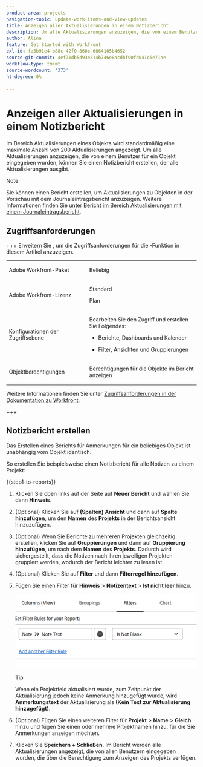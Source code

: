 ```yaml
---
product-area: projects
navigation-topic: update-work-items-and-view-updates
title: Anzeigen aller Aktualisierungen in einem Notizbericht
description: Um alle Aktualisierungen anzuzeigen, die von einem Benutzer für ein Objekt eingegeben wurden, können Sie einen Notizbericht erstellen, der alle Aktualisierungen ausgibt.
author: Alina
feature: Get Started with Workfront
exl-id: fa5b91e4-b88c-42f0-860c-6864105b4652
source-git-commit: 4ef71db5d93e314b746e8acdbf90fd041c6e71ae
workflow-type: tm+mt
source-wordcount: '373'
ht-degree: 0%

---
```


# Anzeigen aller Aktualisierungen in einem Notizbericht

<!-- Audited: 10/2025 -->

<!--
<p data-mc-conditions="QuicksilverOrClassic.Draft mode">(NOTE: Alina: ***This is a report and it is in the Getting Started/ Updates section because I think it makes more sense to be in this area, where people want to view updates. - added this to this section from Reporting on 7/3/2018 ) </p>
-->

Im Bereich Aktualisierungen eines Objekts wird standardmäßig eine maximale Anzahl von 200 Aktualisierungen angezeigt. Um alle Aktualisierungen anzuzeigen, die von einem Benutzer für ein Objekt eingegeben wurden, können Sie einen Notizbericht erstellen, der alle Aktualisierungen ausgibt.

>[!NOTE]
>
>Sie können einen Bericht erstellen, um Aktualisierungen zu Objekten in der Vorschau mit dem Journaleintragsbericht anzuzeigen. Weitere Informationen finden Sie unter [Bericht im Bereich Aktualisierungen mit einem Journaleintragsbericht](../../reports-and-dashboards/reports/creating-and-managing-reports/create-journal-entry-report.md).

## Zugriffsanforderungen

+++ Erweitern Sie , um die Zugriffsanforderungen für die -Funktion in diesem Artikel anzuzeigen.

<table style="table-layout:auto"> 
 <col> 
 </col> 
 <col> 
 </col> 
 <tbody> 
  <tr> 
   <td role="rowheader">Adobe Workfront-Paket</td> 
   <td> <p>Beliebig</p> </td> 
  </tr> 
  <tr> 
   <td role="rowheader">Adobe Workfront-Lizenz</td> 
   <td> <p>Standard</p>
   <p>Plan</p> </td> 
  </tr> 
  <tr> 
   <td role="rowheader">Konfigurationen der Zugriffsebene</td> 
   <td> <p>Bearbeiten Sie den Zugriff und erstellen Sie Folgendes:</p> 
    <ul> 
     <li> <p>Berichte, Dashboards und Kalender</p> </li> 
     <li> <p>Filter, Ansichten und Gruppierungen</p> </li> 
    </ul> </td> 
  </tr> 
  <tr> 
   <td role="rowheader">Objektberechtigungen</td> 
   <td> <p>Berechtigungen für die Objekte im Bericht anzeigen</p>
   </td> 
  </tr> 
 </tbody> 
</table>

Weitere Informationen finden Sie unter [Zugriffsanforderungen in der Dokumentation zu Workfront](/help/quicksilver/administration-and-setup/add-users/access-levels-and-object-permissions/access-level-requirements-in-documentation.md).

+++

<!--Old:
<table style="table-layout:auto"> 
 <col> 
 </col> 
 <col> 
 </col> 
 <tbody> 
  <tr> 
   <td role="rowheader">Adobe Workfront plan</td> 
   <td> <p>Any</p> </td> 
  </tr> 
  <tr> 
   <td role="rowheader">Adobe Workfront license</td> 
   <td> <p>New: Standard </p>
   <p>Current: Plan</p> </td> 
  </tr> 
  <tr> 
   <td role="rowheader">Access level configurations</td> 
   <td> <p>Edit access to:</p> 
    <ul> 
     <li> <p>Create Reports, Dashboards, and Calendars</p> </li> 
     <li> <p>Create Filters, Views, and Groupings</p> </li> 
    </ul> </td> 
  </tr> 
  <tr> 
   <td role="rowheader">Object permissions</td> 
   <td> <p>View</p>
    <p>Note: If you do not have View permission or higher to an object, information for that object doesn't display in the report.</p>  </td> 
  </tr> 
 </tbody> 
</table>-->

## Notizbericht erstellen

Das Erstellen eines Berichts für Anmerkungen für ein beliebiges Objekt ist unabhängig vom Objekt identisch.

So erstellen Sie beispielsweise einen Notizbericht für alle Notizen zu einem Projekt:

{{step1-to-reports}}

1. Klicken Sie oben links auf der Seite auf **Neuer Bericht** und wählen Sie dann **Hinweis**.

1. (Optional) Klicken Sie auf **(Spalten) Ansicht** und dann auf **Spalte hinzufügen**, um den **Namen** des **Projekts** in der Berichtsansicht hinzuzufügen. 

1. (Optional) Wenn Sie Berichte zu mehreren Projekten gleichzeitig erstellen, klicken Sie auf **Gruppierungen** und dann auf **Gruppierung hinzufügen**, um nach dem **Namen** des **Projekts**. Dadurch wird sichergestellt, dass die Notizen nach ihren jeweiligen Projekten gruppiert werden, wodurch der Bericht leichter zu lesen ist. 

1. (Optional) Klicken Sie auf **Filter** und dann **Filterregel hinzufügen**.
1. Fügen Sie einen Filter für **Hinweis** > **Notizentext** > **Ist nicht leer** hinzu.

   ![](assets/note-note-text-not-blank-filter.png)

   >[!TIP]
   >
   >   Wenn ein Projektfeld aktualisiert wurde, zum Zeitpunkt der Aktualisierung jedoch keine Anmerkung hinzugefügt wurde, wird **Anmerkungstext** der Aktualisierung als **(Kein Text zur Aktualisierung hinzugefügt)**.


1. (Optional) Fügen Sie einen weiteren Filter für **Projekt** > **Name** > **Gleich** hinzu und fügen Sie einen oder mehrere Projektnamen hinzu, für die Sie Anmerkungen anzeigen möchten.
1. Klicken Sie **Speichern + Schließen**. Im Bericht werden alle Aktualisierungen angezeigt, die von allen Benutzern eingegeben wurden, die über die Berechtigung zum Anzeigen des Projekts verfügen.
